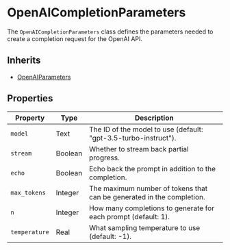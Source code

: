 # OpenAICompletionParameters

The `OpenAICompletionParameters` class defines the parameters needed to create a completion request for the OpenAI API.

## Inherits

- [OpenAIParameters](OpenAIParameters.md)

## Properties

| Property        | Type   | Description                                                          |
|-----------------|--------|----------------------------------------------------------------------|
| `model`           | Text   | The ID of the model to use (default: "gpt-3.5-turbo-instruct").     |
| `stream`          | Boolean| Whether to stream back partial progress.                             |
| `echo`            | Boolean| Echo back the prompt in addition to the completion.                  |
| `max_tokens`      | Integer| The maximum number of tokens that can be generated in the completion.|
| `n`               | Integer| How many completions to generate for each prompt (default: 1).      |
| `temperature`     | Real   | What sampling temperature to use (default: -1).                     |
